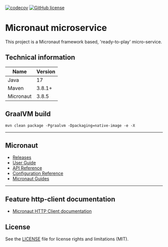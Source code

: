 [![codecov](https://img.shields.io/codecov/c/github/starichkovva/micronaut-micro-service?style=for-the-badge)](https://app.codecov.io/github/starichkovva/micronaut-micro-service)
[![GitHub license](https://img.shields.io/github/license/starichkovva/micronaut-micro-service?style=for-the-badge)](https://github.com/starichkovva/micronaut-micro-service/blob/main/LICENSE.md)

Micronaut microservice
=
This project is a Micronaut framework based, 'ready-to-play' micro-service.

## Technical information

| Name      | Version |
|-----------|---------|
| Java      | 17      |
| Maven     | 3.8.1+  |
| Micronaut | 3.8.5   |

## GraalVM build

```
mvn clean package -Pgraalvm -Dpackaging=native-image -e -X
```

---

## Micronaut

- [Releases](https://github.com/micronaut-projects/micronaut-core/releases)
- [User Guide](https://docs.micronaut.io/latest/guide/index.html)
- [API Reference](https://docs.micronaut.io/latest/api/index.html)
- [Configuration Reference](https://docs.micronaut.io/latest/guide/configurationreference.html)
- [Micronaut Guides](https://guides.micronaut.io/index.html)

---

## Feature http-client documentation

- [Micronaut HTTP Client documentation](https://docs.micronaut.io/latest/guide/index.html#httpClient)

## License

See the [LICENSE](LICENSE.md) file for license rights and limitations (MIT).
